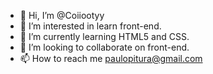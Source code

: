 - 👋 Hi, I’m @Coiiootyy
- 👀 I’m interested in learn front-end.
- 🌱 I’m currently learning HTML5 and CSS.
- 💞️ I’m looking to collaborate on front-end.
- 📫 How to reach me paulopitura@gmail.com

<!---
Coiiootyy/Coiiootyy is a ✨ special ✨ repository because its `README.md` (this file) appears on your GitHub profile.
You can click the Preview link to take a look at your changes.
--->
